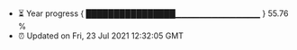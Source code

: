 - ⏳ Year progress { ████████████████▁▁▁▁▁▁▁▁▁▁▁▁▁▁ } 55.76 %
- ⏰ Updated on Fri, 23 Jul 2021 12:32:05 GMT

